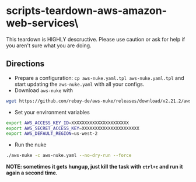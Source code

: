 # scripts-teardown-aws-amazon-web-services\

This teardown is HIGHLY descructive. Please use caution or ask for help if you aren't sure what you are doing.

## Directions

- Prepare a configuration: `cp aws-nuke.yaml.tpl aws-nuke.yaml.tpl` and start updating the `aws-nuke.yaml` with all your configs.
- Download `aws-nuke` with

```bash
wget https://github.com/rebuy-de/aws-nuke/releases/download/v2.21.2/aws-nuke-v2.21.2-linux-amd64.tar.gz && tar -xvf aws-nuke-v2.21.2-linux-amd64.tar.gz && rm aws-nuke-v2.21.2-linux-amd64.tar.gz && mv aws-nuke-v2.21.2-linux-amd64 aws-nuke
```

- Set your environment variables

```bash
export AWS_ACCESS_KEY_ID=XXXXXXXXXXXXXXXXXXXXXX
export AWS_SECRET_ACCESS_KEY=XXXXXXXXXXXXXXXXXXXXXX
export AWS_DEFAULT_REGION=us-west-2
```

- Run the nuke

```bash
./aws-nuke -c aws-nuke.yaml --no-dry-run --force
```

**NOTE: sometimes it gets hungup, just kill the task with `ctrl+c` and run it again a second time.**
